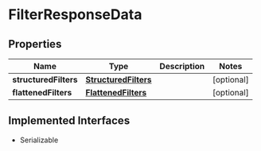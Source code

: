 

# FilterResponseData


## Properties

Name | Type | Description | Notes
------------ | ------------- | ------------- | -------------
**structuredFilters** | [**StructuredFilters**](StructuredFilters.md) |  |  [optional]
**flattenedFilters** | [**FlattenedFilters**](FlattenedFilters.md) |  |  [optional]


## Implemented Interfaces

* Serializable


